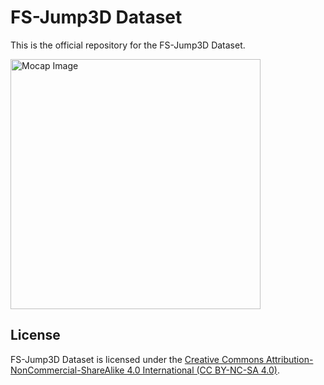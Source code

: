 # FS-Jump3D Dataset
This is the official repository for the FS-Jump3D Dataset.

<img src="https://github.com/ryota-takedalab/FS-Jump3D/blob/main/figs/mocap_image.jpg" alt="Mocap Image" width="400">

## License

FS-Jump3D Dataset is licensed under the [Creative Commons Attribution-NonCommercial-ShareAlike 4.0 International (CC BY-NC-SA 4.0)](https://creativecommons.org/licenses/by-nc-sa/4.0/).
